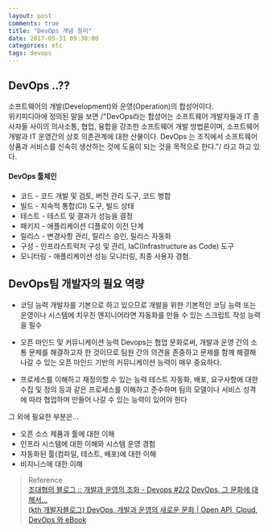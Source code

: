 ```yaml
---
layout: post
comments: true
title: "DevOps 개념 정리"
date: 2017-05-31 09:30:00
categories: etc
tags: devops
--- 
```


## DevOps ..??
소프트웨어의 개발(Development)와 운영(Operation)의 합성어이다.   
위키피디아에 정의된 말을 보면 /"DevOps라는 합성어는 소프트웨어 개발자들과 IT 종사자들 사이의 의사소통, 협업, 융합을 강조한 소프트웨어 개발 방법론이며, 소프트웨어 개발과 IT 운영간의 상호 의존관계에 대한 산물이다. DevOps 는 조직에서 소프트웨어 상품과 서비스를 신속히 생산하는 것에 도움이 되는 것을 목적으로 한다."/ 라고 하고 있다.


#### DevOps 툴체인
* 코드 - 코드 개발 및 검토, 버전 관리 도구, 코드 병합
* 빌드 - 지속적 통합(CI) 도구, 빌드 상태
* 테스트 - 테스트 및 결과가 성능을 결정
* 패키지 - 애플리케이션 디플로이 이전 단계
* 릴리스 - 변경사항 관리, 릴리스 승인, 릴리스 자동화
* 구성 - 인프라스트럭처 구성 및 관리, IaC(Infrastructure as Code) 도구
* 모니터링 - 애플리케이션 성능 모니터링, 최종 사용자 경험.


## DevOps팀 개발자의 필요 역량
* 코딩 능력
개발자를 기본으로 하고 있으므로 개발을 위한 기본적인 코딩 능력 또는 운영이나 시스템에 치우친 엔지니어라면 자동화를 만들 수 있는 스크립트 작성 능력을 필수
   
* 오픈 마인드 및 커뮤니케이션 능력
Devops는 협업 문화로써, 개발과 운영 간의 소통 문제를 해결하고자 한 것이므로 팀원 간의 의견을 존중하고 문제를 함께 해결해나갈 수 있는 오픈 마인드 기반의 커뮤니케이션 능력이 매우 중요하다.
   
* 프로세스를 이해하고 재정의할 수 있는 능력
테스트 자동화, 배포, 요구사항에 대한 수집 및 정의 등과 같은 프로세스를 이해하고 준수하며 팀의 모델이나 서비스 성격에 따라 협업하며 만들어 나갈 수 있는 능력이 있어야 한다

그 외에 필요한 부분은...   
* 오픈 소스 제품과 툴에 대한 이해
* 인프라 시스템에 대한 이해와 시스템 운영 경험
* 자동화된 툴(컴파일, 테스트, 배포)에 대한 이해
* 비지니스에 대한 이해



> Reference   
> [조대협의 블로그 :: 개발과 운영의 조화 - Devops #2/2](http://bcho.tistory.com/817)
> [DevOps, 그 문화에 대해서…](https://brunch.co.kr/@supims/18)    
> [(kth 개발자블로그) DevOps, 개발과 운영의 새로운 문화 | Open API, Cloud, DevOps 와 eBook](https://ds5apn.wordpress.com/2014/12/28/backup-dev-kthcorp-com-devops-new-culture/)